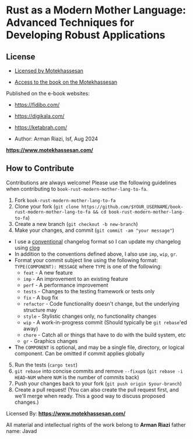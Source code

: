 # Rust as a Modern Mother Language: Advanced Techniques for Developing Robust Applications
## License

- [Licensed by Motekhassesan](./LICENSE.txt)

- [Access to the book on the Motekhassesan](https://www.motekhassesan.com/?s=%D8%A8%D8%B1%D9%86%D8%A7%D9%85%D9%87+%D9%86%D9%88%DB%8C%D8%B3%DB%8C+Rust&post_type=product&cat_id=)

Published on the e-book websites:

* https://fidibo.com/

* https://digikala.com/

* https://ketabrah.com/


- Author: Arman Riazi, Isf, Aug 2024

**https://www.motekhassesan.com/**



## How to Contribute
Contributions are always welcome! Please use the following guidelines when contributing to `book-rust-modern-mother-lang-to-fa`.

1. Fork `book-rust-modern-mother-lang-to-fa`
2. Clone your fork (`git clone https://github.com/$YOUR_USERNAME/book-rust-modern-mother-lang-to-fa && cd book-rust-modern-mother-lang-to-fa`)
3. Create a new branch (`git checkout -b new-branch`)
4. Make your changes, and commit (`git commit -am "your message"`)
 * I use a [conventional](https://github.com/ajoslin/conventional-changelog/blob/a5505865ff3dd710cf757f50530e73ef0ca641da/conventions/angular.md) changelog format so I can update my changelog using [clog](https://github.com/thoughtram/clog)
 * In addition to the conventions defined above, I also use `imp`, `wip`, `gr`.
 * Format your commit subject line using the following format: `TYPE(COMPONENT): MESSAGE` where `TYPE` is one of the following:
    - `feat` - A new feature
    - `imp` - An improvement to an existing feature
    - `perf` - A performance improvement
    - `tests` - Changes to the testing framework or tests only
    - `fix` - A bug fix
    - `refactor` - Code functionality doesn't change, but the underlying structure may
    - `style` - Stylistic changes only, no functionality changes
    - `wip` - A work-in-progress commit (Should typically be `git rebase`'ed away)
    - `chore` - Catch all or things that have to do with the build system, etc
    - `gr` - Graphics changes
 * The `COMPONENT` is optional, and may be a single file, directory, or logical component. Can be omitted if commit applies globally
5. Run the tests (`cargo test`)
6. `git rebase` into concise commits and remove `--fixup`s (`git rebase -i HEAD~NUM` where `NUM` is the number of commits back)
7. Push your changes back to your fork (`git push origin $your-branch`)
8. Create a pull request! (You can also create the pull request first, and we'll merge when ready. This a good way to discuss proposed changes.)

Licensed By:
**https://www.motekhassesan.com/**

All material and intellectual rights of the work belong to **Arman Riazi** father name: Javad
